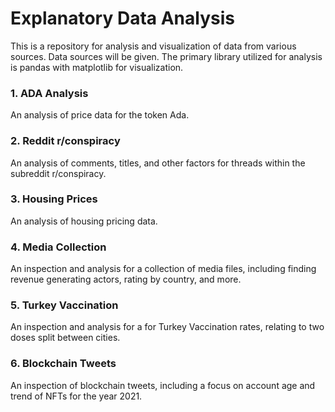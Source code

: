 # Explanatory Data Analysis
This is a repository for analysis and visualization of data from various sources. Data sources will be given. The primary library utilized for analysis is pandas with matplotlib for visualization.


### 1. ADA Analysis
An analysis of price data for the token Ada.

### 2. Reddit r/conspiracy
An analysis of comments, titles, and other factors for threads within the subreddit r/conspiracy.

### 3. Housing Prices
An analysis of housing pricing data.

### 4. Media Collection
An inspection and analysis for a collection of media files, including finding revenue generating actors, rating by country, and more.

### 5. Turkey Vaccination
An inspection and analysis for a for Turkey Vaccination rates, relating to two doses split between cities.

### 6. Blockchain Tweets
An inspection of blockchain tweets, including a focus on account age and trend of NFTs for the year 2021.
